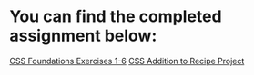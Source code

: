 # You can find the completed assignment below:

[CSS Foundations Exercises 1-6](https://github.com/gsot1/odin-css-exercises/tree/main/foundations)
[CSS Addition to Recipe Project](https://github.com/gsot1/odin-recipes/commit/880c82586ff572504a368bc1dad74a63b58af895)